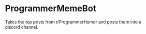 # ProgrammerMemeBot
Takes the top posts from r/ProgrammerHumor and posts them into a discord channel.
